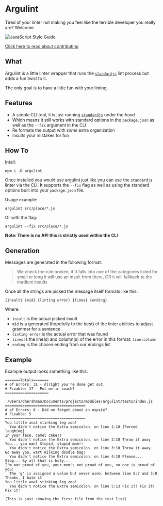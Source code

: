 # Argulint
Tired of your linter not making you feel like the terrible developer you really are? Welcome.

[![JavaScript Style Guide](https://cdn.rawgit.com/standard/standard/master/badge.svg)](https://github.com/standard/standard)

[Click here to read about contributing](https://github.com/dhershman1/argulint/blob/master/CONTRIBUTING.md)

## What

Argulint is a little linter wrapper that runs the [`standardjs`](https://standardjs.com/) lint process but adds a fun twist to it.

The only goal is to have a little fun with your linting.

## Features

- A simple CLI tool, it is just running [`standardjs`](https://standardjs.com/) under the hood
- Which means it still works with standard options in the `package.json` as well as the `--fix` argument in the CLI
- Re formats the output with _some_ extra organization
- Insults your mistakes for fun

## How To

Intall:

`npm i -D argulint`

Once installed you would use argulint just like you can use the `standardjs` linter via the CLI. It supports the `--fix` flag as well as using the standard options built into your `package.json` file.

Usage example:

`argulint src/place/*.js`

Or with the flag:

`argulint --fix src/place/*.js`

**Note: There is no API this is strictly used within the CLI**

## Generation

Messages are generated in the following format:

> We check the rule broken, if it falls into one of the categories listed for small or long it will use an insult from there, OR it will fallback to the medium insults

Once all the strings are picked the message itself formats like this:

```
{insult} {mid} {linting error} {lines} {ending}
```

Where:

- `insult` is the actual picked insult
- `mid` is a generated (hopefully to the best) of the linter abilities to adjust grammar for a sentence
- `linting error` is the actual error that was found
- `lines` is the line(s) and column(s) of the error in this format: `line:column`
- `ending` is the chosen ending from our endings list

## Example

Example output looks something like this:

```
=======Totals=======
# of Errors: 31 - Alright you're done get out.
# Fixable: 17 - Put me in coach!
====================

 /Users/dhershman/Documents/projects/modules/argulint/tests/index.js
=====================================
# of Errors: 6 - Did we forget about an oopsie?
# Fixable: 5
=====================================
You little anal stinking leg zoo!
  You didn't notice the Extra semicolon. on line 1:10 [Forced laughing]
In your face, camel cake!!
  You didn't notice the Extra semicolon. on line 2:10 Throw it away
You... you man! Stupid, stupid man!!
  You didn't notice the Extra semicolon. on line 3:10 Throw it away
Go away you, wart milking doodle bag!
  You didn't notice the Extra semicolon. on line 4:10 Please... Stop... By all that is holy...
I'm not proud of you, your mom's not proud of you, no one is proud of you!
  The 'g' is assigned a value but never used. between line 5:7 and 5:8 Thanks, I hate it
You little anal stinking leg zoo!
  You didn't notice the Extra semicolon. on line 5:13 Fix it! Fix it! Fix it!

(This is just showing the first file from the test list)
```
